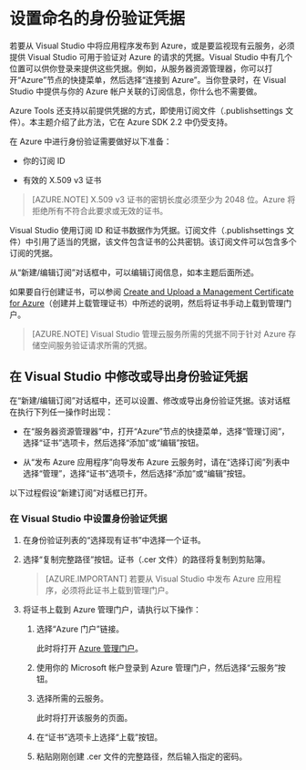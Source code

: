 <properties
   pageTitle="设置命名的身份验证凭据 | Azure"
   description="了解如何提供 Visual Studio 可用于验证对 Azure 的请求的凭据，以便从 Visual Studio 将应用程序发布到 Azure 或者监视现有云服务。"
   services="visual-studio-online"
   documentationCenter="na"
   authors="TomArcher"
   manager="douge"
   editor="" />
<tags
   ms.service="multiple"
   ms.date="04/18/2016"
   wacn.date="05/16/2016" />

# 设置命名的身份验证凭据

若要从 Visual Studio 中将应用程序发布到 Azure，或是要监视现有云服务，必须提供 Visual Studio 可用于验证对 Azure 的请求的凭据。Visual Studio 中有几个位置可以供你登录来提供这些凭据。例如，从服务器资源管理器，你可以打开“Azure”节点的快捷菜单，然后选择“连接到 Azure”。当你登录时，在 Visual Studio 中提供与你的 Azure 帐户关联的订阅信息，你什么也不需要做。

Azure Tools 还支持以前提供凭据的方式，即使用订阅文件（.publishsettings 文件）。本主题介绍了此方法，它在 Azure SDK 2.2 中仍受支持。

在 Azure 中进行身份验证需要做好以下准备：

- 你的订阅 ID

- 有效的 X.509 v3 证书

>[AZURE.NOTE] X.509 v3 证书的密钥长度必须至少为 2048 位。Azure 将拒绝所有不符合此要求或无效的证书。

Visual Studio 使用订阅 ID 和证书数据作为凭据。订阅文件（.publishsettings 文件）中引用了适当的凭据，该文件包含证书的公共密钥。该订阅文件可以包含多个订阅的凭据。

从“新建/编辑订阅”对话框中，可以编辑订阅信息，如本主题后面所述。

如果要自行创建证书，可以参阅 [Create and Upload a Management Certificate for Azure](https://msdn.microsoft.com/library/windowsazure/gg551722.aspx)（创建并上载管理证书）中所述的说明，然后将证书手动上载到管理门户。

>[AZURE.NOTE] Visual Studio 管理云服务所需的凭据不同于针对 Azure 存储空间服务验证请求所需的凭据。

## 在 Visual Studio 中修改或导出身份验证凭据

在“新建/编辑订阅”对话框中，还可以设置、修改或导出身份验证凭据。该对话框在执行下列任一操作时出现：

- 在“服务器资源管理器”中，打开“Azure”节点的快捷菜单，选择“管理订阅”，选择“证书”选项卡，然后选择“添加”或“编辑”按钮。

- 从“发布 Azure 应用程序”向导发布 Azure 云服务时，请在“选择订阅”列表中选择“管理”，选择“证书”选项卡，然后选择“添加”或“编辑”按钮。

以下过程假设“新建订阅”对话框已打开。

### 在 Visual Studio 中设置身份验证凭据

1. 在身份验证列表的“选择现有证书”中选择一个证书。

1. 选择“复制完整路径”按钮。证书（.cer 文件）的路径将复制到剪贴簿。

    >[AZURE.IMPORTANT] 若要从 Visual Studio 中发布 Azure 应用程序，必须将此证书上载到管理门户。

1. 将证书上载到 Azure 管理门户，请执行以下操作：

    1. 选择“Azure 门户”链接。

         此时将打开 [Azure 管理门户](http://go.microsoft.com/fwlink/?LinkID=213885)。

    1. 使用你的 Microsoft 帐户登录到 Azure 管理门户，然后选择“云服务”按钮。

    1. 选择所需的云服务。

        此时将打开该服务的页面。

    1. 在“证书”选项卡上选择“上载”按钮。

    1. 粘贴刚刚创建 .cer 文件的完整路径，然后输入指定的密码。

<!---HONumber=Mooncake_0509_2016-->